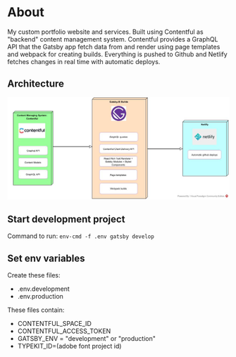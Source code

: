 # About

My custom portfolio website and services.
Built using Contentful as "backend" content management system.
Contentful provides a GraphQL API that the Gatsby app fetch data from and render using page templates and webpack for creating builds.
Everything is pushed to Github and Netlify fetches changes in real time with automatic deploys.

## Architecture

![architecture of cedricdesigns](./architecture.jpg)

## Start development project
Command to run: `env-cmd -f .env gatsby develop`

## Set env variables

Create these files:
* .env.development
* .env.production

These files contain:
* CONTENTFUL_SPACE_ID
* CONTENTFUL_ACCESS_TOKEN
* GATSBY_ENV = "development" or "production"
* TYPEKIT_ID=(adobe font project id)
